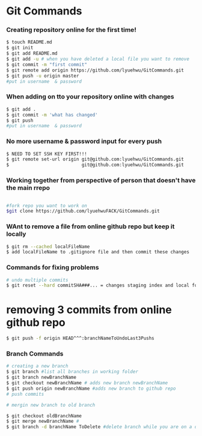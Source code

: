 # Git Commands

### Creating repository online for the <b>first time</b>!

``` sh
$ touch README.md
$ git init
$ git add README.md
$ git add -u # when you have deleted a local file you want to remove
$ git commit -m "first commit"
$ git remote add origin https://github.com/lyuehwu/GitCommands.git
$ git push -u origin master
#put in username  & password
```

### When adding on tto your repository online with changes
``` sh
$ git add .
$ git commit -m 'what has changed'
$ git push
#put in username  & password
```
### No more username & password input for every push

```sh
$ NEED TO SET SSH KEY FIRST!!!
$ git remote set-url origin git@github.com:lyuehwu/GitCommands.git
$                           git@github.com:lyuehwu/GitCommands.git

```

### Working together from perspective of person that doesn't have the main rrepo

```sh

#fork repo you want to work on
$git clone https://github.com/lyuehwuFACK/GitCommands.git
```

### WAnt to remove a file from online github repo but keep it locally

```sh
$ git rm --cached localFileName
$ add localFileName to .gitignore file and then commit these changes
```

### Commands for fixing problems

```sh
# undo multiple commits
$ git reset --hard commitSHA###... = changes staging index and local folder to match online repository commit

```
# removing 3 commits from online github repo
```sh
$ git push -f origin HEAD^^^:branchNameToUndoLast3Pushs
```
### Branch Commands
```sh
# creating a new branch
$ git branch #list all branches in working folder
$ git branch newBranchName
$ git checkout newBranchName # adds new branch newBranchName
$ git push origin newBranchName #adds new branch to github repo
# push commits

# mergin new branch to old branch

$ git checkout oldBranchName
$ git merge newBranchName #
$ git branch -d branchName ToDelete #delete branch while you are on a different branch
```




